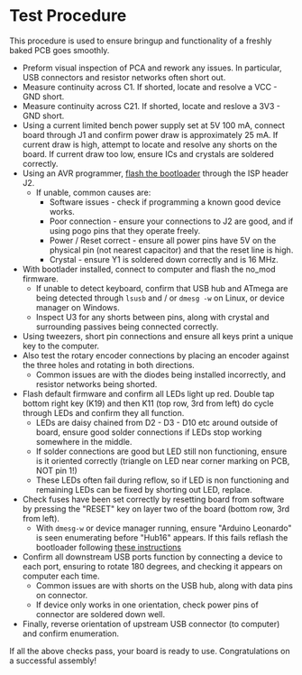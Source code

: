 # Test Procedure

This procedure is used to ensure bringup and functionality of a freshly baked PCB goes smoothly. 

* Preform visual inspection of PCA and rework any issues. In particular, USB connectors and resistor networks often short out. 
* Measure continuity across C1. If shorted, locate and resolve a VCC - GND short. 
* Measure continuity across C21. If shorted, locate and reslove a 3V3 - GND short.
* Using a current limited bench power supply set at 5V 100 mA, connect board through J1 and confirm power draw is approximately 25 mA. If current draw is high, attempt to locate and resolve any shorts on the board. If current draw too low, ensure ICs and crystals are soldered correctly. 
* Using an AVR programmer, [flash the bootloader](Documents/firmware-install.md) through the ISP header J2.
	* If unable, common causes are:
		* Software issues - check if programming a known good device works.
		* Poor connection - ensure your connections to J2 are good, and if using pogo pins that they operate freely. 
		* Power / Reset correct - ensure all power pins have 5V on the physical pin (not nearest capacitor) and that the reset line is high. 
		* Crystal - ensure Y1 is soldered down correctly and is 16 MHz.
* With bootlader installed, connect to computer and flash the no_mod firmware. 
	* If unable to detect keyboard, confirm that USB hub and ATmega are being detected through `lsusb` and / or `dmesg -w` on Linux, or device manager on Windows. 
	* Inspect U3 for any shorts between pins, along with crystal and surrounding passives being connected correctly. 
* Using tweezers, short pin connections and ensure all keys print a unique key to the computer.
* Also test the rotary encoder connections by placing an encoder against the three holes and rotating in both directions.
	* Common issues are with the diodes being installed incorrectly, and resistor networks being shorted. 
* Flash default firmware and confirm all LEDs light up red. Double tap bottom right key (K19) and then K11 (top row, 3rd from left) do cycle through LEDs and confirm they all function. 
	* LEDs are daisy chained from D2 - D3 - D10 etc around outside of board, ensure good solder connections if LEDs stop working somewhere in the middle.
	* If solder connections are good but LED still non functioning, ensure is it oriented correctly (triangle on LED near corner marking on PCB, NOT pin 1!)
	* These LEDs often fail during reflow, so if LED is non functioning and remaining LEDs can be fixed by shorting out LED, replace. 
* Check fuses have been set correctly by resetting board from software by pressing the "RESET" key on layer two of the board (bottom row, 3rd from left).
   * With `dmesg-w` or device manager running, ensure "Arduino Leonardo" is seen enumerating before "Hub16" appears. If this fails reflash the bootloader following [these instructions](Documents/firmware-install.md)
* Confirm all downstream USB ports function by connecting a device to each port, ensuring to rotate 180 degrees, and checking it appears on computer each time. 
	* Common issues are with shorts on the USB hub, along with data pins on connector.
	* If device only works in one orientation, check power pins of connector are soldered down well. 
* Finally, reverse orientation of upstream USB connector (to computer) and confirm enumeration. 

If all the above checks pass, your board is ready to use. Congratulations on a successful assembly! 
